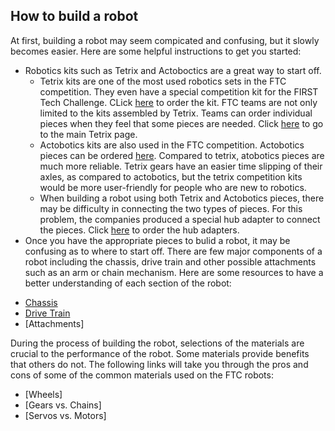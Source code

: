 ## How to build a robot
At first, building a robot may seem compicated and confusing, but it slowly becomes easier. Here are some helpful instructions to get you started:
- Robotics kits such as Tetrix and Actoboctics are a great way to start off.
    * Tetrix kits are one of the most used robotics sets in the FTC competition. They even have a special competition kit for the FIRST Tech Challenge. CLick [here](https://www.tetrixrobotics.com/TETRIX-FTC-Competition-Set) to order the kit. FTC teams are not only limited to the kits assembled by Tetrix. Teams can order individual pieces when they feel that some pieces are needed. Click [here](https://www.tetrixrobotics.com/) to go to the main Tetrix page.
    * Actobotics kits are also used in the FTC competition. Actobotics pieces can be ordered [here](https://www.servocity.com/ftc-competition-kit). Compared to tetrix, atobotics pieces are much more reliable. Tetrix gears have an easier time slipping of their axles, as compared to actobotics, but the tetrix competition kits would be more user-friendly for people who are new to robotics.
    * When building a robot using both Tetrix and Actobotics pieces, there may be difficulty in connecting the two types of pieces. For this problem, the companies produced a special hub adapter to connect the pieces. Click [here](https://www.servocity.com/hub-adaptor-b) to order the hub adapters.
- Once you have the appropriate pieces to bulid a robot, it may be confusing as to where to start off. There are few major components of a robot including the chassis, drive train and other possible attachments such as an arm or chain mechanism. Here are some resources to have a better understanding of each section of the robot:
* [Chassis](https://ftccats.github.io/Chassis)
* [Drive Train](https://ftccats.github.io/drivetrain)
* [Attachments]

During the process of building the robot, selections of the materials are crucial to the performance of the robot. Some materials provide benefits that others do not. The following links will take you through the pros and cons of some of the common materials used on the FTC robots:
* [Wheels]
* [Gears vs. Chains]
* [Servos vs. Motors]
